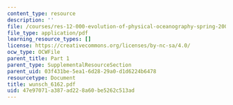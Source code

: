 ```yaml
---
content_type: resource
description: ''
file: /courses/res-12-000-evolution-of-physical-oceanography-spring-2007/47e97071a387ad228a60be5262c513ad_wunsch_6162.pdf
file_type: application/pdf
learning_resource_types: []
license: https://creativecommons.org/licenses/by-nc-sa/4.0/
ocw_type: OCWFile
parent_title: Part 1
parent_type: SupplementalResourceSection
parent_uid: 03f431be-5ea1-6d28-29a0-d1d6224b6478
resourcetype: Document
title: wunsch_6162.pdf
uid: 47e97071-a387-ad22-8a60-be5262c513ad
---
```

